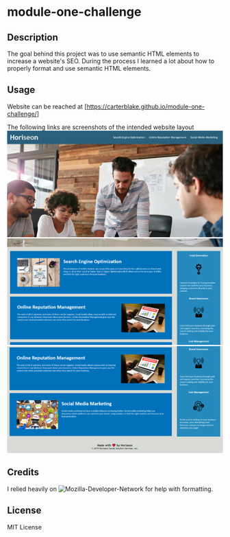 # module-one-challenge

## Description

The goal behind this project was to use semantic HTML elements to increase a website's SEO. During the process I learned a lot about how to properly format and use semantic HTML elements.

## Usage

Website can be reached at [https://carterblake.github.io/module-one-challenge/]

The following links are screenshots of the intended website layout
![web-screenshot-one](assets/images/web-screenshot-one.png)
![web-screenshot-two](assets/images/web-screenshot-two.png)
![web-screenshot-three](assets/images/web-screenshot-three.png)

## Credits

I relied heavily on ![Mozilla-Developer-Network](https://developer.mozilla.org/en-US/docs/Web/HTML) for help with formatting.

## License

MIT License
